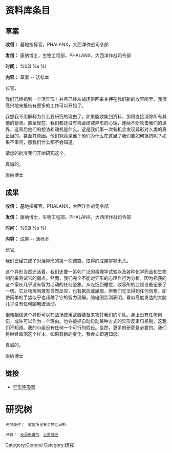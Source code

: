 # 资料库条目

## 草案

**收信：** 基地指挥官，PHALANX，大西洋作战司令部

**发信：** 康纳博士，生物工程部，PHALANX，大西洋作战司令部

**时间：** %02i %s %i

**内容：** 草案 -- 活标本

长官，

我们已经抓到一个活异形！并且已经从战场带回来关押在我们新的收容所里，我很高兴地来报告有更多的工作可以开始了。

我想我不用解释为什么要研究的理由了。如果能收集到资料，那将直接消除所有其他的猜测。直至现在，我们都还没有机会研究异形的心理，连续不断攻击我们的世界，这背后他们的想法和动机是什么。这是我们第一次有机会发现异形对人类的真正目的，甚至其原因。他们究竟是谁？他们为什么在这里？我们要如何抵抗呢？如果不审问，那我们什么都不会知道。

请您的批准我们开始研究这个。

真诚的，

康纳博士

## 成果

**收信：** 基地指挥官，PHALANX，大西洋作战司令部

**发信：** 康纳博士，生物工程部，PHALANX，大西洋作战司令部

**时间：** %02i %s %i

**内容：** 成果 -- 活标本

长官,

我们已经完成了对活异形的第一次调查，取得的成果寥寥无几。

这个异形当然还活着，我们还要一系列广泛的毒理学试验以及各种化学药品和生物制剂来测试它的弱点。然而，我们完全不能对异形的心理作行为分析。因为抓获的这个家伙几乎没有智力活动的任何迹象。从吃饭到睡觉，收容所的监视设备记录了一切。它对物理刺激有自然反应，也有抵抗或屈服，但我们无法得到任何信息。即使简单的手势似乎也超越了它的智力理解。脑电图监测表明，看似高度发达的大脑几乎没有任何脑电波活动。

很难相信这个异形可以在战场使用武器装备来攻打我们的军队。身上没有任何创伤，或许可以作为一个理由。也许被抓自动启动某种方式的异形反审讯机制，这我们不知道。我的小组没有任何一个可行的假设。当然，更多的研究是必要的。我们将继续监测这个样本，如果有新的变化，我会立即通知您。

真诚的，

康纳博士

## 链接

- [异形呼吸器](研究/异形呼吸器 "wikilink")

# 研究树

*`先决条件：`*
` 收容所里有关押活异形`

*`开启：`*
` `[`反异形毒气`](装备/毒气手雷 "wikilink")
` `[`心灵感应`](异形/心灵感应 "wikilink")

[Category:General](Category:General "wikilink")
[Category:研究](Category:研究 "wikilink")